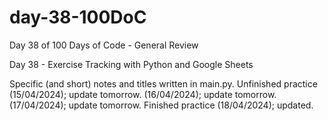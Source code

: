 # day-38-100DoC
Day 38 of 100 Days of Code - General Review

Day 38 - Exercise Tracking with Python and Google Sheets

Specific (and short) notes and titles written in main.py. 
  Unfinished practice (15/04/2024); update tomorrow.
                      (16/04/2024); update tomorrow.
                      (17/04/2024); update tomorrow.
    Finished practice (18/04/2024); updated.
